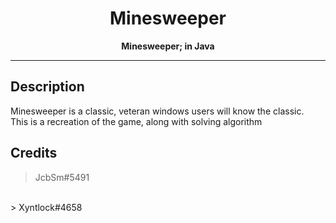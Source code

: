 <div align="center">

# Minesweeper

**Minesweeper; in Java**

</div>

---

## Description

Minesweeper is a classic, veteran windows users will know the classic. <br>
This is a recreation of the game, along with solving algorithm

## Credits

> JcbSm#5491
<br>
> Xyntlock#4658